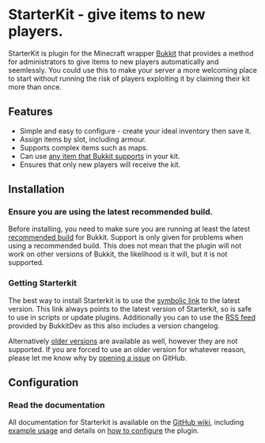 StarterKit - give items to new players.
====================================

StarterKit is plugin for the Minecraft wrapper [Bukkit](http://bukkit.org/) that provides a method for administrators to give items to new players automatically and seemlessly. You could use this to make your server a more welcoming place to start without running the risk of players exploiting it by claiming their kit more than once.

## Features

- Simple and easy to configure - create your ideal inventory then save it.
- Assign items by slot, including armour.
- Supports complex items such as maps. 
- Can use [any item that Bukkit supports](http://jd.bukkit.org/apidocs/org/bukkit/Material.html) in your kit.
- Ensures that only new players will receive the kit.

## Installation

### Ensure you are using the latest recommended build.

Before installing, you need to make sure you are running at least the latest [recommended build](http://dl.bukkit.org/latest-rb/craftbukkit.jar) for Bukkit. Support is only given for problems when using a recommended build. This does not mean that the plugin will not work on other versions of Bukkit, the likelihood is it will, but it is not supported.

### Getting Starterkit

The best way to install Starterkit is to use the [symbolic link](http://repository.james.richardson.name/symbolic/StarterKit.jar) to the latest version. This link always points to the latest version of Starterkit, so is safe to use in scripts or update plugins. Additionally you can to use the [RSS feed](http://dev.bukkit.org/server-mods/starterkit/files.rss) provided by BukkitDev as this also includes a version changelog.
    
Alternatively [older versions](http://repository.james.richardson.name/releases/name/richardson/james/bukkit/starter-kit/) are available as well, however they are not supported. If you are forced to use an older version for whatever reason, please let me know why by [opening a issue](https://github.com/grandwazir/StarterKit/issues/new) on GitHub.

## Configuration

### Read the documentation

All documentation for Starterkit is available on the [GitHub wiki](https://github.com/grandwazir/StarterKit/wiki), including [example usage](https://github.com/grandwazir/StarterKit/wiki/Instructions) and details on [how to configure](https://github.com/grandwazir/Starterkit/wiki/Permissions) the plugin.

